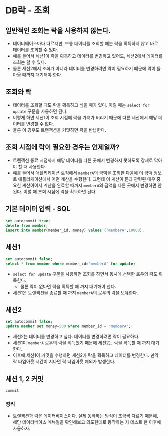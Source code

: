# DB락 - 조회
## 일반적인 조회는 락을 사용하지 않는다.
- 데이터베이스마다 다르지만, 보통 데이터를 조회할 때는 락을 획득하지 않고 바로 데이터를 조회할 수 있다.
- 예를 들어서 세션1이 락을 획득하고 데이터를 변경하고 있어도, 세션2에서 데이터를 조회는 할 수 있다.
- 물론 세션2에서 조회가 아니라 데이터를 변경하려면 락이 필요하기 떄문에 락이 돌아올 때까지 대기해야 한다.

## 조회와 락
- 데이터를 조회할 때도 락을 획득하고 싶을 때가 있다. 이럴 때는 `select for update` 구문을
사용하면 된다.
- 이렇게 하면 세션1이 조회 시점에 락을 가져가 버리기 때문에 다른 세션에서 해당 데이터를 변경할 수 없다.
- 물론 이 경우도 트랜잭션을 커밋하면 락을 반납한다.

## 조회 시점에 락이 필요한 경우는 언제일까?
- 트랜잭션 종료 시점까지 해당 데이터를 다른 곳에서 변경하지 못하도록 강제로 막아야 할 때 사용한다.
- 예를 들어서 애플리케이션 로직에서 `memberA`의 금액을 조회한 다음에 이 금액 정보로 애플리케이션에서
어떤 계산을 수행한다. 그런데 이 계산이 돈과 관련된 매우 중요한 계산이어서 계산을 완료할 때까지
`memberA`의 금액을 다른 곳에서 변경하면 안된다. 이럴 때 조회 시점에 락을 획득하면 된다.

## 기본 데이터 입력 - SQL
```sql
set autocommit true;
delete from member;
insert into member(member_id, money) values ('memberA',10000);
```
## 세션1
```sql
set autocommit false;
select * from member where member_id='memberA' for update;
```
- `select for update` 구문을 사용하면 조회를 하면서 동시에 선택한 로우의 락도 획득한다.
  - 물론 락이 없다면 락을 획득할 때 까지 대기해야 한다.
- 세션1은 트랜잭션을 종료할 때 까지 `memberA`의 로우의 락을 보유한다.

## 세션2
```sql
set autocommit false;
update member set money=500 where member_id = 'memberA';
```
- 세션2는 데이터를 변경하고 싶다. 데이터를 변경하려면 락이 필요하다. 
- 세션1이 `memberA` 로우의 락을 획득했기 때문에 세션2는 락을 획득할 때 까지 대기한다.
- 이후에 세션1이 커밋을 수행하면 세션2가 락을 획득하고 데이터를 변경한다. 만약 락 타임아웃 시간이
지나면 락 타임아웃 예외가 발생한다.

## 세션 1, 2 커밋
`commit`

### 정리
- 트랜잭션과 락은 데이터베이스이다. 실제 동작하는 방식이 조금씩 다르기 때문에, 해당 데이터베이스
메뉴얼을 확인해보고 의도한대로 동작하는 지 테스트 한 이후에 사용하자.

